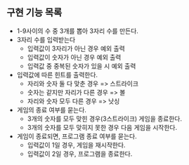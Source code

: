 ## 구현 기능 목록
* 1-9사이의 수 중 3개를 뽑아 3자리 수를 만든다.
* 3자리 수를 입력받는다
    * 입력값이 3자리가 아닌 경우 예외 출력
    * 입력값이 숫자가 아닌 경우 예외 출력
    * 입력값 중 중복된 숫자가 있을 시 예외 출력
* 입력값에 따른 힌트를 출력한다.
    * 자리와 숫자 둘 다 맞춘 경우 => 스트라이크
    * 숫자는 같지만 자리가 다른 경우 => 볼
    * 자리와 숫자 모두 다른 경우 => 낫싱
* 게임의 종료 여부를 묻는다.
    * 3개의 숫자를 모두 맞힌 경우(3스트라이크) 게임을 종료한다.
    * 3개의 숫자를 모두 맞히지 못한 경우 다음 게임을 시작한다.
* 게임이 종료되면, 프로그램 종료 여부를 묻는다.
    * 입력값이 1일 경우, 게임을 재시작한다.
    * 입력값이 2일 경우, 프로그램을 종료한다.